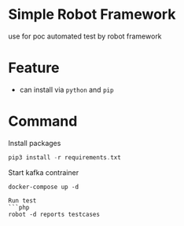 # Simple Robot Framework
use for poc automated test by robot framework
# Feature 
- can install via `python` and `pip`

# Command
Install packages
```php
pip3 install -r requirements.txt 
```

Start kafka contrainer
```
docker-compose up -d
```

```
Run test
```php
robot -d reports testcases
```
